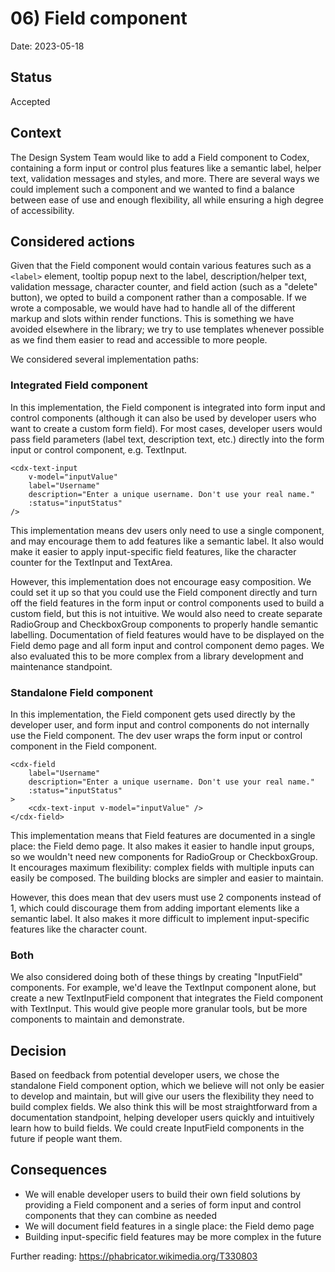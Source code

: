 # 06) Field component

Date: 2023-05-18

## Status

Accepted

## Context

The Design System Team would like to add a Field component to Codex, containing a form input or
control plus features like a semantic label, helper text, validation messages and styles, and more.
There are several ways we could implement such a component and we wanted to find a balance between
ease of use and enough flexibility, all while ensuring a high degree of accessibility.

## Considered actions

Given that the Field component would contain various features such as a `<label>` element, tooltip
popup next to the label, description/helper text, validation message, character counter, and field
action (such as a "delete" button), we opted to build a component rather than a composable. If we
wrote a composable, we would have had to handle all of the different markup and slots within render
functions. This is something we have avoided elsewhere in the library; we try to use templates
whenever possible as we find them easier to read and accessible to more people.

We considered several implementation paths:

### Integrated Field component

In this implementation, the Field component is integrated into form input and control components
(although it can also be used by developer users who want to create a custom form field). For most
cases, developer users would pass field parameters (label text, description text, etc.) directly
into the form input or control component, e.g. TextInput.

```vue-html
<cdx-text-input
	v-model="inputValue"
	label="Username"
	description="Enter a unique username. Don't use your real name."
	:status="inputStatus"
/>
```

This implementation means dev users only need to use a single component, and may encourage them to
add features like a semantic label. It also would make it easier to apply input-specific field
features, like the character counter for the TextInput and TextArea.

However, this implementation does not encourage easy composition. We could set it up so that you
could use the Field component directly and turn off the field features in the form input or control
components used to build a custom field, but this is not intuitive. We would also need to create
separate RadioGroup and CheckboxGroup components to properly handle semantic labelling.
Documentation of field features would have to be displayed on the Field demo page and all form
input and control component demo pages. We also evaluated this to be more complex from a library
development and maintenance standpoint.

### Standalone Field component

In this implementation, the Field component gets used directly by the developer user, and form
input and control components do not internally use the Field component. The dev user wraps the form
input or control component in the Field component.

```vue-html
<cdx-field
	label="Username"
	description="Enter a unique username. Don't use your real name."
	:status="inputStatus"
>
	<cdx-text-input v-model="inputValue" />
</cdx-field>
```

This implementation means that Field features are documented in a single place: the Field demo
page. It also makes it easier to handle input groups, so we wouldn't need new components for
RadioGroup or CheckboxGroup. It encourages maximum flexibility: complex fields with multiple inputs
can easily be composed. The building blocks are simpler and easier to maintain.

However, this does mean that dev users must use 2 components instead of 1, which could discourage
them from adding important elements like a semantic label. It also makes it more difficult to
implement input-specific features like the character count.

### Both

We also considered doing both of these things by creating "InputField" components. For example,
we'd leave the TextInput component alone, but create a new TextInputField component that integrates
the Field component with TextInput. This would give people more granular tools, but be more
components to maintain and demonstrate.

## Decision

Based on feedback from potential developer users, we chose the standalone Field component option,
which we believe will not only be easier to develop and maintain, but will give our users the
flexibility they need to build complex fields. We also think this will be most straightforward from
a documentation standpoint, helping developer users quickly and intuitively learn how to build
fields. We could create InputField components in the future if people want them.

## Consequences

- We will enable developer users to build their own field solutions by providing a Field component
  and a series of form input and control components that they can combine as needed
- We will document field features in a single place: the Field demo page
- Building input-specific field features may be more complex in the future

Further reading: https://phabricator.wikimedia.org/T330803
